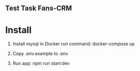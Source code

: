 ## Test Task Fans-CRM

# Install

1. Install mysql in Docker
   run command: docker-compose up

2. Copy .env.example to .env

3. Run app:
   npm run start:dev
